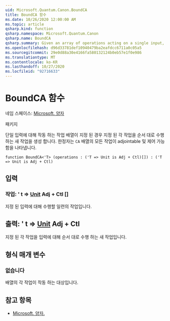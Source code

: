 ```yaml
---
uid: Microsoft.Quantum.Canon.BoundCA
title: BoundCA 함수
ms.date: 10/26/2020 12:00:00 AM
ms.topic: article
qsharp.kind: function
qsharp.namespace: Microsoft.Quantum.Canon
qsharp.name: BoundCA
qsharp.summary: Given an array of operations acting on a single input, produces a new operation that performs each given operation in sequence. The modifier `CA` indicates that all operations in the array are adjointable and controllable.
ms.openlocfilehash: d96d33781def10940479ba2eafdcc6711a0c05a5
ms.sourcegitcommit: 29e0d88a30e4166fa580132124b0eb57e1f0e986
ms.translationtype: MT
ms.contentlocale: ko-KR
ms.lasthandoff: 10/27/2020
ms.locfileid: "92716633"
---
```

# <a name="boundca-function"></a>BoundCA 함수

네임 스페이스: [Microsoft. 양자](xref:Microsoft.Quantum.Canon)

패키지 [](https://nuget.org/packages/)


단일 입력에 대해 작동 하는 작업 배열이 지정 된 경우 지정 된 각 작업을 순서 대로 수행 하는 새 작업을 생성 합니다.
한정자는 `CA` 배열의 모든 작업이 adjointable 및 제어 가능 함을 나타냅니다.

```qsharp
function BoundCA<'T> (operations : ('T => Unit is Adj + Ctl)[]) : ('T => Unit is Adj + Ctl)
```


## <a name="input"></a>입력

### <a name="operations--t--unit-adj--ctl"></a>작업: ' t => [Unit](xref:microsoft.quantum.lang-ref.unit) Adj + Ctl []

지정 된 입력에 대해 수행할 일련의 작업입니다.



## <a name="output--t--unit-adj--ctl"></a>출력: ' t => [Unit](xref:microsoft.quantum.lang-ref.unit) Adj + Ctl

지정 된 각 작업을 입력에 대해 순서 대로 수행 하는 새 작업입니다.

## <a name="type-parameters"></a>형식 매개 변수

### <a name="t"></a>없습니다

배열의 각 작업이 작동 하는 대상입니다.

## <a name="see-also"></a>참고 항목

- [Microsoft. 양자.](xref:Microsoft.Quantum.Canon.Bound)